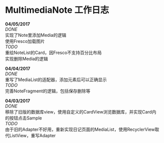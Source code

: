 # MultimediaNote 工作日志

**04/05/2017**
<br>
*DONE*<br>
实现了Note里添加Media的逻辑<br>
使用Fresco加载图片<br>
*TODO*<br>
重绘NoteList的Card，因Fresco不支持百分比布局<br>
实现删除Media的逻辑

**04/04/2017**
<br>
*DONE*<br>
重写了MediaList的适配器，添加元素后可以正确显示<br>
*TODO*<br>
完善NoteFragment的逻辑，包括保存删除等

**04/03/2017**
<br>
*DONE*<br>
移除了旧版的数据库view，使用自定义的CardView浏览数据库，并实现Card内的按钮点击Sample<br>
*TODO*<br>
由于旧的Adapter不好用，重新实现日记页面的MediaList，使用RecyclerView取代ListView，重写Adapter

